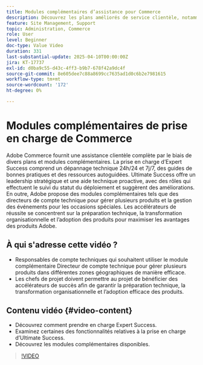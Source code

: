 ```yaml
---
title: Modules complémentaires d’assistance pour Commerce
description: Découvrez les plans améliorés de service clientèle, notamment Expert Success, Ultimate Success et divers modules complémentaires d’assistance stratégique.
feature: Site Management, Support
topic: Administration, Commerce
role: User
level: Beginner
doc-type: Value Video
duration: 331
last-substantial-update: 2025-04-10T00:00:00Z
jira: KT-17737
exl-id: d0ba9c55-d43c-4ff3-b9b7-678f42a9dc4f
source-git-commit: 8e605dee7c88a8699cc7635ad1d0c6b2e7981615
workflow-type: tm+mt
source-wordcount: '172'
ht-degree: 0%

---
```


# Modules complémentaires de prise en charge de Commerce

Adobe Commerce fournit une assistance clientèle complète par le biais de divers plans et modules complémentaires. La prise en charge d’Expert Success comprend un dépannage technique 24h/24 et 7j/7, des guides de bonnes pratiques et des ressources autoguidées. Ultimate Success offre un leadership stratégique et une aide technique proactive, avec des rôles qui effectuent le suivi du statut du déploiement et suggèrent des améliorations. En outre, Adobe propose des modules complémentaires tels que des directeurs de compte technique pour gérer plusieurs produits et la gestion des événements pour les occasions spéciales. Les accélérateurs de réussite se concentrent sur la préparation technique, la transformation organisationnelle et l’adoption des produits pour maximiser les avantages des produits Adobe.

## À qui s&#39;adresse cette vidéo ?

* Responsables de compte techniques qui souhaitent utiliser le module complémentaire Directeur de compte technique pour gérer plusieurs produits dans différentes zones géographiques de manière efficace.
* Les chefs de projet doivent permettre au projet de bénéficier des accélérateurs de succès afin de garantir la préparation technique, la transformation organisationnelle et l’adoption efficace des produits.

## Contenu vidéo {#video-content}

* Découvrez comment prendre en charge Expert Success.
* Examinez certaines des fonctionnalités relatives à la prise en charge d’Ultimate Success.
* Découvrez les modules complémentaires disponibles.


>[!VIDEO](https://video.tv.adobe.com/v/3457545/?learn=on&enablevpops)
